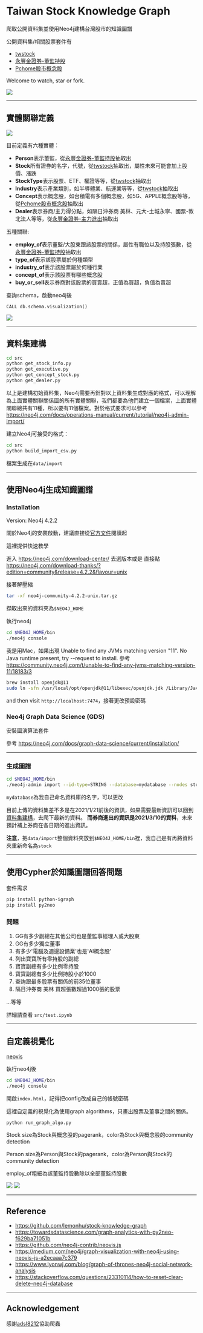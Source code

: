# Taiwan Stock Knowledge Graph

爬取公開資料集並使用Neo4j建構台灣股市的知識圖譜

公開資料集/相關股票套件有

- [twstock](https://github.com/mlouielu/twstock)
- [永豐金證券-董監持股](https://www.sinotrade.com.tw/Stock/Stock_3_1/Stock_3_1_6_2?ticker=)
- [Pchome股市概念股](https://pchome.megatime.com.tw/group/sto3)

Welcome to watch, star or fork.

![](kg1.png)

---

## 實體關聯定義

![](stock_kg_structure.png)

目前定義有六種實體：
- **Person**表示董監，從[永豐金證券-董監持股](https://www.sinotrade.com.tw/Stock/Stock_3_1/Stock_3_1_6_2?ticker=)抽取出
- **Stock**所有證券的名字，代號，從[twstock](https://github.com/mlouielu/twstock)抽取出，屬性未來可能會加上股價、漲跌
- **StockType**表示股票、ETF、權證等等，從[twstock](https://github.com/mlouielu/twstock)抽取出
- **Industry**表示產業類別，如半導體業、航運業等等，從[twstock](https://github.com/mlouielu/twstock)抽取出
- **Concept**表示概念股，如台積電有多個概念股，如5G、APPLE概念股等等，從[Pchome股市概念股](https://pchome.megatime.com.tw/group/sto3)抽取出
- **Dealer**表示券商/主力得分點，如隔日沖券商 美林、元大-土城永寧、國票-敦北法人等等，從[永豐金證券-主力進出](https://www.sinotrade.com.tw/Stock/Stock_3_1/Stock_3_1_6_7?ticker=)抽取出

五種關聯:
- **employ_of**表示董監/大股東跟該股票的關係，屬性有職位以及持股張數，從[永豐金證券-董監持股](https://www.sinotrade.com.tw/Stock/Stock_3_1/Stock_3_1_6_2?ticker=)抽取出
- **type_of**表示該股票屬於何種類型
- **industry_of**表示該股票屬於何種行業
- **concept_of**表示該股票有哪些概念股
- **buy_or_sell**表示券商對該股票的買賣超，正值為買超，負值為賣超

查詢schema，啟動neo4j後
```cypher
CALL db.schema.visualization()
```
![](kg_schema.png)


---

## 資料集建構

```bash
cd src
python get_stock_info.py
python get_executive.py
python get_concept_stock.py
python get_dealer.py
```


以上是建構初始資料集，Neo4j需要再針對以上資料集生成對應的格式，可以理解為上面實體關聯關係圖的所有實體關聯，我們都要為他們建立一個檔案，上面實體關聯總共有11種，所以要有11個檔案。對於格式要求可以參考 https://neo4j.com/docs/operations-manual/current/tutorial/neo4j-admin-import/


建立Neo4j可接受的格式：
```bash
cd src
python build_import_csv.py
```

檔案生成在`data/import`

---

## 使用Neo4j生成知識圖譜

### Installation
Version: Neo4j 4.2.2 

關於Neo4j的安裝啟動，建議直接從[官方文件](https://neo4j.com/docs/operations-manual/current/)閱讀起 

這裡提供快速教學

進入 https://neo4j.com/download-center/  去選版本或是 直接點 https://neo4j.com/download-thanks/?edition=community&release=4.2.2&flavour=unix

接著解壓縮
```bash
tar -xf neo4j-community-4.2.2-unix.tar.gz
```
擷取出來的資料夾為`$NEO4J_HOME`

執行neo4j
```bash
cd $NEO4J_HOME/bin
./neo4j console
```

我是用Mac，如果出現
Unable to find any JVMs matching version "11".
No Java runtime present, try --request to install.
參考 https://community.neo4j.com/t/unable-to-find-any-jvms-matching-version-11/18183/3

```bash
brew install openjdk@11
sudo ln -sfn /usr/local/opt/openjdk@11/libexec/openjdk.jdk /Library/Java/JavaVirtualMachines/openjdk-11.jdk
```

and then visit `http://localhost:7474`，接著更改預設密碼


### Neo4j Graph Data Science (GDS) 

安裝圖演算法套件

參考 https://neo4j.com/docs/graph-data-science/current/installation/

---

### 生成圖譜

```bash
cd $NEO4J_HOME/bin
./neo4j-admin import --id-type=STRING --database=mydatabase --nodes stock/person.csv --nodes stock/stock.csv --nodes stock/stock_type.csv --nodes stock/concept.csv --nodes stock/industry.csv --nodes stock/dealer.csv --relationships stock/person_stock.csv --relationships stock/stock_industry.csv --relationships stock/stock_concept.csv --relationships stock/stock_st.csv --relationships stock/dealer_stock.csv
```

`mydatabase`為我自己命名資料庫的名字，可以更改

目前上傳的資料集差不多是在2021/1/21前後的資訊，如果需要最新資訊可以回到[資料集建構](##資料集建構)，去爬下最新的資料。
**而券商進出的資訊是2021/3/10的資料**，未來預計補上券商在各日期的進出資訊。

**注意**，把`data/import`整個資料夾放到`$NEO4J_HOME/bin`裡，我自己是有再將資料夾重新命名為`stock`

---

## 使用Cypher於知識圖譜回答問題


套件需求
```bash
pip install python-igraph
pip install py2neo
```

### 問題

1. GG有多少副總在其他公司也是董監事經理人或大股東
1. GG有多少獨立董事
1. 有多少'電腦及週邊設備業'也是'AI概念股'
1. 列出寶寶所有零持股的副總
1. 寶寶副總有多少比例零持股
1. 寶寶副總有多少比例持股小於1000
1. 查詢跟最多股票有關係的前35位董事
1. 隔日沖券商 美林 買超張數超過1000張的股票

...等等

詳細請查看 `src/test.ipynb`

---

## 自定義視覺化
[neovis](https://github.com/neo4j-contrib/neovis.js)

執行neo4j後
```bash
cd $NEO4J_HOME/bin
./neo4j console
```

開啟`index.html`，記得把config改成自己的帳號密碼

這裡自定義的視覺化為使用graph algorithms，只畫出股票及董事之間的關係。
```bash
python run_graph_algo.py
```

Stock size為Stock與概念股的pagerank，color為Stock與概念股的community detection

Person size為Person與Stock的pagerank，color為Person與Stock的community detection

employ_of粗細為該董監持股數除以全部董監持股數

![](kg2.png)
![](kg3.png)

---

## Reference

- https://github.com/lemonhu/stock-knowledge-graph
- https://towardsdatascience.com/graph-analytics-with-py2neo-f629ba71051b
- https://github.com/neo4j-contrib/neovis.js
- https://medium.com/neo4j/graph-visualization-with-neo4j-using-neovis-js-a2ecaaa7c379
- https://www.lyonwj.com/blog/graph-of-thrones-neo4j-social-network-analysis
- https://stackoverflow.com/questions/23310114/how-to-reset-clear-delete-neo4j-database

---

## Acknowledgement
感謝[adsl8212](https://github.com/adsl8212)協助爬蟲